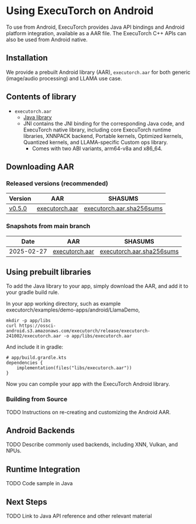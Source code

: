# Using ExecuTorch on Android

To use from Android, ExecuTorch provides Java API bindings and Android platform integration, available as a AAR file. The ExecuTorch C++ APIs can also be used from Android native.

## Installation

We provide a prebuilt Android library (AAR), `executorch.aar` for both generic (image/audio processing) and LLAMA use case.

## Contents of library
- `executorch.aar`
  - [Java library](https://github.com/pytorch/executorch/tree/main/extension/android/src/main/java/org/pytorch/executorch)
  - JNI contains the JNI binding for the corresponding Java code, and ExecuTorch native library, including core ExecuTorch runtime libraries, XNNPACK backend, Portable kernels, Optimized kernels, Quantized kernels, and LLAMA-specific Custom ops library.
    - Comes with two ABI variants, arm64-v8a and x86\_64.

## Downloading AAR

### Released versions (recommended)

| Version | AAR | SHASUMS |
| ------- | --- | ------- |
| [v0.5.0](https://github.com/pytorch/executorch/releases/tag/v0.5.0) | [executorch.aar](https://ossci-android.s3.amazonaws.com/executorch/release/v0.5.0-rc3/executorch.aar) | [executorch.aar.sha256sums](https://ossci-android.s3.amazonaws.com/executorch/release/v0.5.0-rc3/executorch.aar) |

### Snapshots from main branch

| Date | AAR | SHASUMS |
| ------- | --- | ------- |
| 2025-02-27 | [executorch.aar](https://ossci-android.s3.amazonaws.com/executorch/release/executorch-20250227/executorch.aar) | [executorch.aar.sha256sums](https://ossci-android.s3.amazonaws.com/executorch/release/executorch-20250227/executorch.aar.sha256sums) |

## Using prebuilt libraries

To add the Java library to your app, simply download the AAR, and add it to your gradle build rule.

In your app working directory, such as example executorch/examples/demo-apps/android/LlamaDemo,
```
mkdir -p app/libs
curl https://ossci-android.s3.amazonaws.com/executorch/release/executorch-241002/executorch.aar -o app/libs/executorch.aar
```

And include it in gradle:
```
# app/build.grardle.kts
dependencies {
    implementation(files("libs/executorch.aar"))
}
```

Now you can compile your app with the ExecuTorch Android library.

### Building from Source

TODO Instructions on re-creating and customizing the Android AAR.

## Android Backends

TODO Describe commonly used backends, including XNN, Vulkan, and NPUs.

## Runtime Integration

TODO Code sample in Java

## Next Steps

TODO Link to Java API reference and other relevant material
